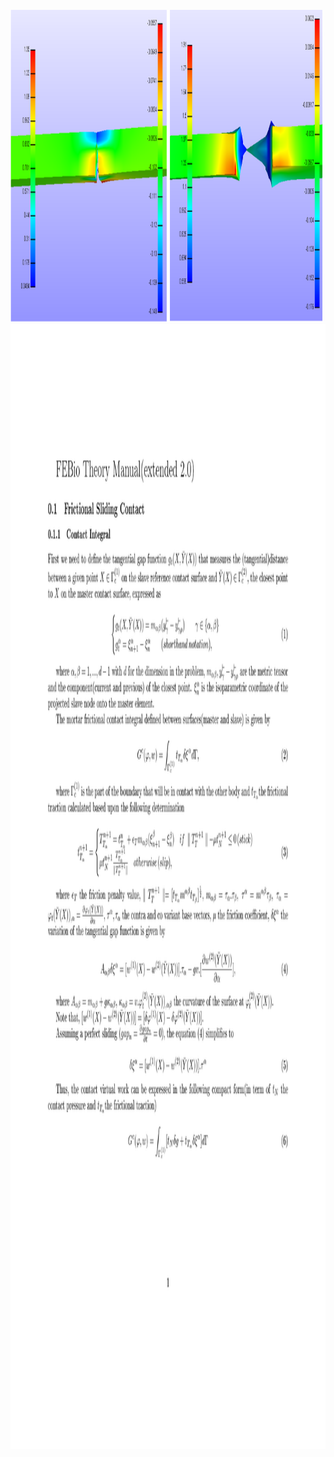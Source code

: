 
 <br>

<img src="largedeformationteartest.png" alt="Example" width="500" height="500" />
 </br>
 <img height="1800" src="0001.jpg" />
 </br>

